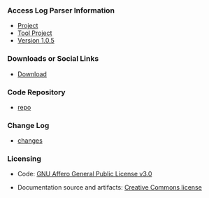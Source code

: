### Access Log Parser Information
* [Project](#)
* [Tool Project](#)
* [Version 1.0.5](#)


### Downloads or Social Links
* [Download]([#](https://github.com/OWASP/www-project-access-log-parser/archive/refs/heads/master.zip))

### Code Repository
* [repo](https://github.com/OWASP/www-project-access-log-parser)

### Change Log
* [changes](https://github.com/OWASP/www-project-access-log-parser/commits/master/)


### Licensing

* Code: [GNU Affero General Public License v3.0](https://github.com/OWASP/www-project-access-log-parser/blob/master/LICENSE)

* Documentation source and artifacts: [Creative Commons license](https://creativecommons.org/)

